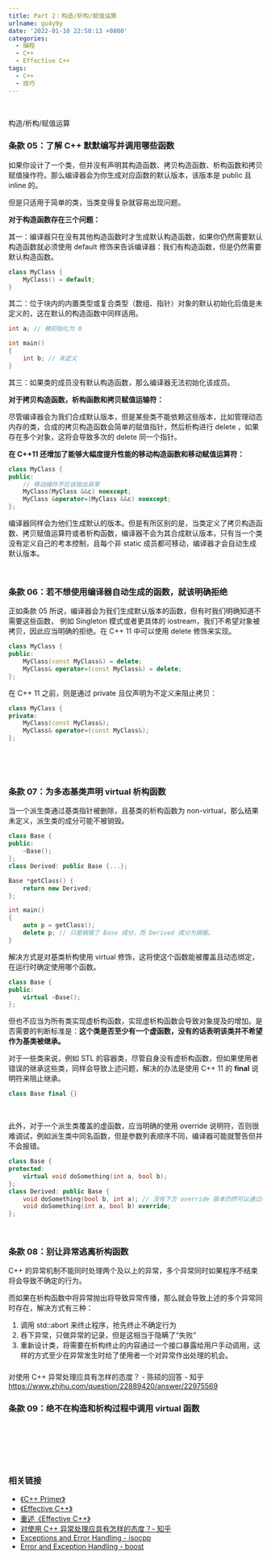 ```yaml
---
title: Part 2：构造/析构/赋值运算
urlname: gu4y9y
date: '2022-01-10 22:50:13 +0800'
categories:
  - 编程
  - C++
  - Effective C++
tags:
  - C++
  - 技巧
---
```


​

构造/析构/赋值运算
​

<!-- more -->

### 条款 05：了解 C++ 默默编写并调用哪些函数

如果你设计了一个类，但并没有声明其构造函数、拷贝构造函数、析构函数和拷贝赋值操作符。那么编译器会为你生成对应函数的默认版本，该版本是 public 且 inline 的。
​

但是只适用于简单的类，当类变得复杂就容易出现问题。

**对于构造函数存在三个问题：**
​

其一：编译器只在没有其他构造函数时才生成默认构造函数，如果你仍然需要默认构造函数就必须使用 default 修饰来告诉编译器：我们有构造函数，但是仍然需要默认构造函数。

```cpp
class MyClass {
    MyClass() = default;
}
```

其二：位于块内的内置类型或复合类型（数组、指针）对象的默认初始化后值是未定义的，这在默认的构造函数中同样适用。

```cpp
int a; // 被初始化为 0

int main()
{
    int b; // 未定义
}
```

其三：如果类的成员没有默认构造函数，那么编译器无法初始化该成员。
​

**对于拷贝构造函数，析构函数和拷贝赋值运输符：**
​

尽管编译器会为我们合成默认版本，但是某些类不能依赖这些版本，比如管理动态内存的类，合成的拷贝构造函数会简单的赋值指针，然后析构进行 delete ，如果存在多个对象，这将会导致多次的 delete 同一个指针。

**在 C++11 还增加了能够大幅度提升性能的移动构造函数和移动赋值运算符：**

```cpp
class MyClass {
public:
    // 移动操作不应该抛出异常
    MyClass(MyClass &&c) noexcept;
    MyClass &operator=(MyClass &&c) noexcept;
};
```

编译器同样会为他们生成默认的版本。但是有所区别的是，当类定义了拷贝构造函数、拷贝赋值运算符或者析构函数，编译器不会为其合成默认版本，只有当一个类没有定义自己的考本控制，且每个非 static 成员都可移动，编译器才会自动生成默认版本。
​

​

### 条款 06：若不想使用编译器自动生成的函数，就该明确拒绝

正如条款 05 所说，编译器会为我们生成默认版本的函数，但有时我们明确知道不需要这些函数， 例如 Singleton 模式或者更具体的 iostream，我们不希望对象被拷贝，因此应当明确的拒绝。在 C++ 11 中可以使用 delete 修饰来实现。
​

```cpp
class MyClass {
public:
    MyClass(const MyClass&) = delete;
    MyClass& operator=(const MyClass&) = delete;
};
```

在 C++ 11 之前，则是通过 private 且仅声明为不定义来阻止拷贝：

```cpp
class MyClass {
private:
    MyClass(const MyClass&);
    MyClass& operator=(const MyClass&);
};
```

​

​

### 条款 07：为多态基类声明 virtual 析构函数

当一个派生类通过基类指针被删除，且基类的析构函数为 non-virtual，那么结果未定义，派生类的成分可能不被销毁。

```cpp
class Base {
public:
    ~Base();
};
class Derived: public Base {...};

Base *getClass() {
    return new Derived;
};

int main()
{
    auto p = getClass();
    delete p; // 只是销毁了 Base 成分，而 Derived 成分为销毁。
}
```

解决方式是对基类析构使用 virtual 修饰，这将使这个函数能被覆盖且动态绑定，在运行时确定使用哪个函数。

```cpp
class Base {
public:
    virtual ~Base();
};
```

但也不应当为所有类实现虚析构函数，实现虚析构函数会导致对象提及的增加。是否需要的判断标准是：**这个类是否至少有一个虚函数，没有的话表明该类并不希望作为基类被继承。**
​

对于一些类来说，例如 STL 的容器类，尽管自身没有虚析构函数，但如果使用者错误的继承这些类，同样会导致上述问题，解决的办法是使用 C++ 11 的 **final** 说明符来阻止继承。

```cpp
class Base final {}
```

​

此外，对于一个派生类覆盖的虚函数，应当明确的使用 override 说明符，否则很难调试，例如派生类中同名函数，但是参数列表顺序不同，编译器可能就警告但并不会报错。

```cpp
class Base {
protected:
    virtual void doSomething(int a, bool b);
};
class Derived: public Base {
    void doSomething(bool b, int a); // 没有下方 override 版本仍然可以通过编译
    void doSomething(int a, bool b) override;
};
```

​

### 条款 08：别让异常逃离析构函数

C++ 的异常机制不能同时处理两个及以上的异常，多个异常同时如果程序不结束将会导致不确定的行为。
​

而如果在析构函数中将异常抛出将导致异常传播，那么就会导致上述的多个异常同时存在，解决方式有三种：
​

1. 调用 std::abort 来终止程序，抢先终止不确定行为
1. 吞下异常，只做异常的记录，但是这相当于隐瞒了“失败”
1. 重新设计类，将需要在析构终止的内容通过一个接口暴露给用户手动调用，这样的方式至少在异常发生时给了使用者一个对异常作出处理的机会。

###

对使用 C++ 异常处理应具有怎样的态度？ - 陈硕的回答 - 知乎 https://www.zhihu.com/question/22889420/answer/22975569

### 条款 09：绝不在构造和析构过程中调用 virtual 函数

​

​

​

### 相关链接

- [《C++ Primer》](https://book.douban.com/subject/25708312/)
- [《Effective C++》](https://book.douban.com/subject/1842426/)
- [重述《Effective C++》](https://normaluhr.github.io/2020/12/31/Effective-C++/)
- [对使用 C++ 异常处理应具有怎样的态度？- 知乎](https://www.zhihu.com/question/22889420)
- [Exceptions and Error Handling - isocpp](https://isocpp.org/wiki/faq/exceptions)
- [Error and Exception Handling - boost](https://www.boost.org/community/error_handling.html)

​

​

​
